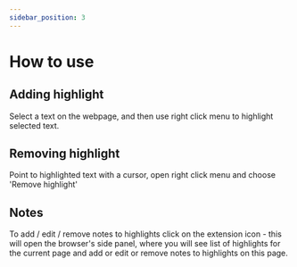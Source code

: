```yaml
---
sidebar_position: 3
---
```


# How to use 

## Adding highlight 

Select a text on the webpage, and then use right click menu to highlight selected text. 

## Removing highlight 

Point to highlighted text with a cursor, open right click menu and choose 'Remove highlight'

## Notes 

To add / edit / remove notes to highlights click on the extension icon - this will open the browser's side panel, where you will see list of highlights for the current page and add or edit or remove notes to highlights on this page. 
